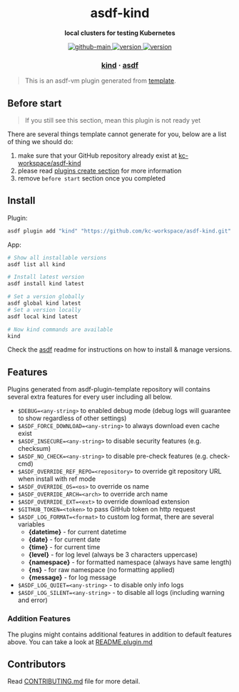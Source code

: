 <h1 align="center">
  asdf-kind
</h1>

<!-- Description section -->
<p align="center">
  <strong>local clusters for testing Kubernetes</strong>
</p>

<!-- Badges section -->
<p align="center">
  <a href="https://github.com/kc-workspace/asdf-kind/actions/workflows/main.yml">
    <img
      alt="github-main"
      src="https://img.shields.io/github/actions/workflow/status/kc-workspace/asdf-kind/main.yml?style=flat-square&logo=github">
  </a>
  <a href="https://github.com/kc-workspace/asdf-kind/releases">
    <img
      alt="version"
      src="https://img.shields.io/github/v/release/kc-workspace/asdf-kind?style=flat-square&logo=github">
  </a>
  <a href="https://github.com/kc-workspace/asdf-kind/commits/main">
    <img
      alt="version"
      src="https://img.shields.io/github/last-commit/kc-workspace/asdf-kind/main?style=flat-square&logo=github">
  </a>
</p>

<!-- Links section -->
<h3 align="center">
  <a href="https://kind.sigs.k8s.io/">kind</a>
  <span> · </span>
  <a href="https://asdf-vm.com">asdf</a>
</h3>

> This is an asdf-vm plugin generated from [template][template-gh].

## Before start

> If you still see this section, mean this plugin is not ready yet

There are several things template cannot generate for you,
below are a list of thing we should do:

1. make sure that your GitHub repository already exist at [kc-workspace/asdf-kind][plugin-gh]
2. please read [plugins create section][asdf-create-plugin] for more information
3. remove `before start` section once you completed

## Install

Plugin:

```sh
asdf plugin add "kind" "https://github.com/kc-workspace/asdf-kind.git"
```

App:

```sh
# Show all installable versions
asdf list all kind

# Install latest version
asdf install kind latest

# Set a version globally
asdf global kind latest
# Set a version locally
asdf local kind latest

# Now kind commands are available
kind
```

Check the [asdf][asdf-link] readme for instructions on
how to install & manage versions.

## Features

Plugins generated from asdf-plugin-template repository will
contains several extra features for every user including all below.

- `$DEBUG=<any-string>` to enabled debug mode (debug logs will guarantee to show regardless of other settings)
- `$ASDF_FORCE_DOWNLOAD=<any-string>` to always download even cache exist
- `$ASDF_INSECURE=<any-string>` to disable security features (e.g. checksum)
- `$ASDF_NO_CHECK=<any-string>` to disable pre-check features (e.g. check-cmd)
- `$ASDF_OVERRIDE_REF_REPO=<repository>` to override git repository URL when install with ref mode
- `$ASDF_OVERRIDE_OS=<os>` to override os name
- `$ASDF_OVERRIDE_ARCH=<arch>` to override arch name
- `$ASDF_OVERRIDE_EXT=<ext>` to override download extension
- `$GITHUB_TOKEN=<token>` to pass GitHub token on http request
- `$ASDF_LOG_FORMAT=<format>` to custom log format, there are several variables
  - **{datetime}** - for current datetime
  - **{date}** - for current date
  - **{time}** - for current time
  - **{level}** - for log level (always be 3 characters uppercase)
  - **{namespace}** - for formatted namespace (always have same length)
  - **{ns}** - for raw namespace (no formatting applied)
  - **{message}** - for log message
- `$ASDF_LOG_QUIET=<any-string>` - to disable only info logs
- `$ASDF_LOG_SILENT=<any-string>` - to disable all logs (including warning and error)

### Addition Features

The plugins might contains additional features
in addition to default features above.
You can take a look at [README.plugin.md][app-readme-md]

## Contributors

Read [CONTRIBUTING.md][contributing-md] file for more detail.

<!-- LINKS SECTION -->

[app-readme-md]: ./README.plugin.md
[contributing-md]: ./CONTRIBUTING.md
[plugin-gh]: https://github.com/kc-workspace/asdf-kind
[template-gh]: https://github.com/kc-workspace/asdf-plugin-template
[asdf-link]: https://github.com/asdf-vm/asdf
[asdf-create-plugin]: https://asdf-vm.com/plugins/create.html
